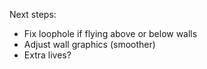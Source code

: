 Next steps:
 - Fix loophole if flying above or below walls
 - Adjust wall graphics (smoother)
 - Extra lives?
